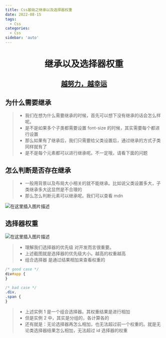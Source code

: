 ```yaml
---
title: Css基础之继承以及选择器权重
date: 2022-08-15
tags:
  - Css
categories:
  - Css
sidebar: 'auto'
---
```


<div align = "center"><h1>继承以及选择器权重</h1></div>
<div align = "center"><h2><u>越努力，越幸运</u></h2></div>

## 为什么需要继承

> - 我们在想为什么需要继承的时候，首先可以想下没有继承的话会怎么样呢。
> - 是不是如果多个子类都需要设置 font-size 的时候，其实需要每个都进行设置
> - 那么如果有了继承后，我们只需要给父类设置后，通过继承的方式子类同样就有了
> - 是不是每个元素都可以进行继承呢。不一定哦，请看下面的问题

## 怎么判断是否存在继承

> - 一般用背景以及布局大小相关的就不能继承。比如说父类设置多大，子类继承多大这显然是不合理的
> - 那么怎么判断元素可以继承呢。我们可以查看 mdn

![在这里插入图片描述](https://img-blog.csdnimg.cn/5838d5356a914381b413dddec3de1036.png)

## 选择器权重

![在这里插入图片描述](https://img-blog.csdnimg.cn/2a8806bf6dbf4032b50d86004eb5b84a.png#pic_center)

> - 理解我们选择器的优先级 对开发而言很重要。
> - 上述截图就是选择器的优先级大小。越高的权重越高
> - 组合选择器 是通过结果相加来查看权重的

```css
/* good case */
div#app {
}

/* bad case */
.div,
.span {
}
```

> - 上述实例 1 是一个组合选择器。其权重结果是进行相加
> - 但是实例 2 中，其实是分组的，各计算各的
> - 还有就是：无论选择器再怎么相加，也无法超过前一个权重的。就是无论类选择器结果怎么相加，无法超过 id 选择器的权重
